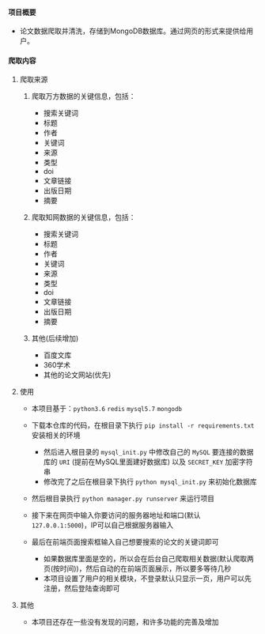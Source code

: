 #### 项目概要

- 论文数据爬取并清洗，存储到MongoDB数据库。通过网页的形式来提供给用户。

#### 爬取内容

1. 爬取来源

    1. 爬取万方数据的关键信息，包括：
        - 搜索关键词
        - 标题
        - 作者
        - 关键词
        - 来源
        - 类型
        - doi
        - 文章链接
        - 出版日期
        - 摘要
    
    2. 爬取知网数据的关键信息，包括：
        - 搜索关键词
        - 标题
        - 作者
        - 关键词
        - 来源
        - 类型
        - doi
        - 文章链接
        - 出版日期
        - 摘要

    3. 其他(后续增加)
        - 百度文库
        - 360学术
        - 其他的论文网站(优先)

2. 使用

    - 本项目基于：`python3.6` `redis` `mysql5.7` `mongodb`
    
    - 下载本仓库的代码，在根目录下执行 `pip install -r requirements.txt` 安装相关的环境
        - 然后进入根目录的 `mysql_init.py` 中修改自己的 `MySQL` 要连接的数据库的 `URI` (提前在MySQL里面建好数据库) 以及 `SECRET_KEY` 加密字符串
        - 修改完了之后在根目录下执行 `python mysql_init.py` 来初始化数据库
    
    - 然后根目录执行 `python manager.py runserver` 来运行项目
    
    - 接下来在网页中输入你要访问的服务器地址和端口(默认`127.0.0.1:5000`)，IP可以自己根据服务器输入
    
    - 最后在前端页面搜索框输入自己想要搜索的论文的关键词即可
        - 如果数据库里面是空的，所以会在后台自己爬取相关数据(默认爬取两页(按时间))，然后自动的在前端页面展示，所以要多等待几秒
        - 本项目设置了用户的相关模块，不登录默认只显示一页，用户可以先注册，然后登陆查询即可

3. 其他

    - 本项目还存在一些没有发现的问题，和许多功能的完善及增加